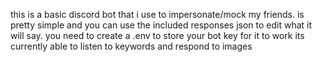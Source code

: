 this is a basic discord bot that i use to impersonate/mock my friends.
is pretty simple and you can use the included responses json to edit what it will say.
you need to create a .env to store your bot key for it to work
its currently able to listen to keywords and respond to images
